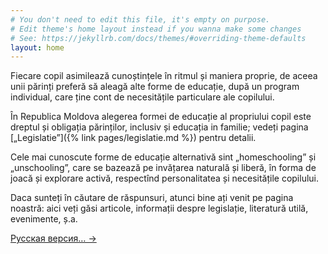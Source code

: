 ```yaml
---
# You don't need to edit this file, it's empty on purpose.
# Edit theme's home layout instead if you wanna make some changes
# See: https://jekyllrb.com/docs/themes/#overriding-theme-defaults
layout: home
---
```


Fiecare copil asimilează cunoștințele în ritmul și maniera proprie, de aceea
unii părinți preferă să aleagă alte forme de educație, după un program
individual, care ține cont de necesitățile particulare ale copilului.

În Republica Moldova alegerea formei de educație al propriului copil este dreptul
și obligația părinților, inclusiv și educația in familie; vedeți pagina
[„Legislatie”]({% link pages/legislatie.md %}) pentru detalii.

Cele mai cunoscute forme de educație alternativă sint „homeschooling” și
„unschooling”, care se bazează pe invățarea naturală și liberă, în forma de
joacă și explorare activă, respectînd personalitatea și necesitățile copilului.

Daca sunteți în căutare de răspunsuri, atunci bine ați venit pe pagina noastră:
aici veți găsi articole, informații despre legislație, literatură utilă,
evenimente, ș.a.

<a href="{% link pages/ru.md %}" lang="ru" class="translation-link">Русская
версия… →</a>
